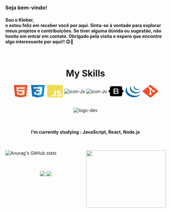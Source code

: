 
 ### Seja bem-vindo!
 <h4>Sou o Kleber,
  <br>e estou feliz em receber você por aqui. Sinta-se à vontade para explorar meus projetos e contribuições. Se tiver alguma dúvida ou sugestão, não hesite em entrar em contato. Obrigado pela visita e espero que encontre algo interessante por aqui!! 😉👋</h4>
  
  <div align="center"> 
 
<div style="display: inline_block"><br>
<h1 align="center">My Skills </h1>

<img align="center" alt="icon-HTML" height="40" width="50" src="https://raw.githubusercontent.com/devicons/devicon/master/icons/html5/html5-original.svg">
<img align="center" alt="Icon-CSS" height="40" width="50" src="https://raw.githubusercontent.com/devicons/devicon/master/icons/css3/css3-original.svg"> 
<img align="center" alt="icon-Js" height="40" width="50" src="https://raw.githubusercontent.com/devicons/devicon/master/icons/javascript/javascript-plain.svg">
 <img align="center" alt="icon-Js" height="40" width="50" src="https://cdn.jsdelivr.net/gh/devicons/devicon/icons/react/react-original-wordmark.svg" />

<img align="center" alt="icon-Js" height="70" width="70"  src="https://cdn.jsdelivr.net/gh/devicons/devicon/icons/nodejs/nodejs-original-wordmark.svg" />
          
 <img align="center" alt="Icon-Bootstrap" height="40" width="50" src="https://raw.githubusercontent.com/devicons/devicon/master/icons/bootstrap/bootstrap-plain.svg">
<img align="center" alt="icon-Js" height="40" width="50" src="https://raw.githubusercontent.com/devicons/devicon/master/icons/jquery/jquery-plain.svg">
          
          
<img align="center" alt="icon-Js" height="40" width="50" src="https://raw.githubusercontent.com/devicons/devicon/master/icons/git/git-plain.svg">
</div>
</div>
<br>
  <div  align="center" >


   ![logo-dev](https://github.com/DevNota10/DevNota10/assets/123128237/859da878-afa2-45aa-a74f-9a75d197d137)
    
  </div>
  <br>



 <h4 align="center" > I’m currently studying : JavaScript, React, Node.js</h4>
 <br>


<div>

![Anurag's GitHub stats](https://github-readme-stats.vercel.app/api?username=DevNota10&theme=midnight-purple&show_icons=true)
<img align="right" height="180em" width="250em" src="https://github-readme-stats.vercel.app/api/top-langs/?username=DevNota10&layout=compact&langs_count=16&theme=midnight-purple"/>
</div>
</div>

<br>



  <br>
  <div  align="center" >
<a href ="mailto:dev.nota10.k@gmail.com"><img src="https://img.shields.io/badge/-Gmail-%23333?style=for-the-badge&logo=gmail&logoColor=white" target="_blank"></a>
<a href="#" target="_blank"><img src="https://img.shields.io/badge/-LinkedIn-%230077B5?style=for-the-badge&logo=linkedin&logoColor=white" target="_blank"></a>
 </div>


